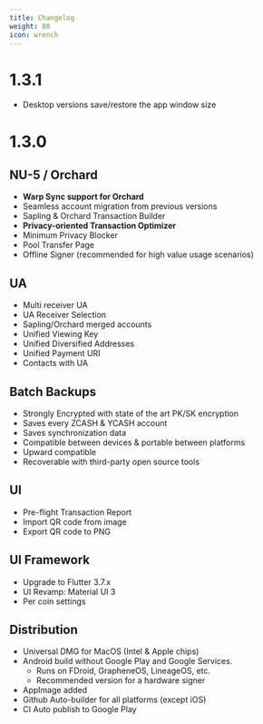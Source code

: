 ```yaml
---
title: Changelog
weight: 80
icon: wrench
---
```


# 1.3.1

- Desktop versions save/restore the app window size

# 1.3.0

## NU-5 / Orchard
- **Warp Sync support for Orchard**
- Seamless account migration from previous versions
- Sapling & Orchard Transaction Builder
- **Privacy-oriented Transaction Optimizer**
- Minimum Privacy Blocker
- Pool Transfer Page
- Offline Signer (recommended for high value usage scenarios)

## UA
- Multi receiver UA
- UA Receiver Selection
- Sapling/Orchard merged accounts
- Unified Viewing Key
- Unified Diversified Addresses
- Unified Payment URI
- Contacts with UA

## Batch Backups
- Strongly Encrypted with state of the art PK/SK encryption
- Saves every ZCASH & YCASH account
- Saves synchronization data
- Compatible between devices & portable between platforms
- Upward compatible
- Recoverable with third-party open source tools

## UI
- Pre-flight Transaction Report
- Import QR code from image
- Export QR code to PNG

## UI Framework
- Upgrade to Flutter 3.7.x
- UI Revamp: Material UI 3
- Per coin settings

## Distribution
- Universal DMG for MacOS (Intel & Apple chips)
- Android build without Google Play and Google Services. 
  - Runs on FDroid, GrapheneOS, LineageOS, etc.
  - Recommended version for a hardware signer
- AppImage added
- Github Auto-builder for all platforms (except iOS)
- CI Auto publish to Google Play

